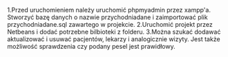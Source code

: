 1.Przed uruchomieniem należy uruchomić phpmyadmin przez xampp'a. Stworzyć bazę danych o nazwie przychodniadane i zaimportować plik przychodniadane.sql zawartego w projekcie.
2.Uruchomić projekt przez Netbeans i dodać potrzebne bilbioteki z folderu.
3.Można szukać dodawać aktualizować i usuwać pacjentów, lekarzy i analogicznie wizyty. Jest także możliwość sprawdzenia czy podany pesel jest prawidłowy.
